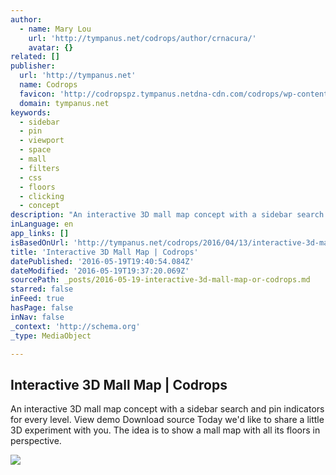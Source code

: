 ```yaml
---
author:
  - name: Mary Lou
    url: 'http://tympanus.net/codrops/author/crnacura/'
    avatar: {}
related: []
publisher:
  url: 'http://tympanus.net'
  name: Codrops
  favicon: 'http://codropspz.tympanus.netdna-cdn.com/codrops/wp-content/themes/codropstheme03/favicons/favicon.ico'
  domain: tympanus.net
keywords:
  - sidebar
  - pin
  - viewport
  - space
  - mall
  - filters
  - css
  - floors
  - clicking
  - concept
description: "An interactive 3D mall map concept with a sidebar search and pin indicators for every level. View demo Download source Today we'd like to share a little 3D experiment with you. The idea is to show a mall map with all its floors in perspective."
inLanguage: en
app_links: []
isBasedOnUrl: 'http://tympanus.net/codrops/2016/04/13/interactive-3d-mall-map/'
title: 'Interactive 3D Mall Map | Codrops'
datePublished: '2016-05-19T19:40:54.084Z'
dateModified: '2016-05-19T19:37:20.069Z'
sourcePath: _posts/2016-05-19-interactive-3d-mall-map-or-codrops.md
starred: false
inFeed: true
hasPage: false
inNav: false
_context: 'http://schema.org'
_type: MediaObject

---
```

<article style=""><h1>Interactive 3D Mall Map | Codrops</h1><p>An interactive 3D mall map concept with a sidebar search and pin indicators for every level. View demo Download source Today we'd like to share a little 3D experiment with you. The idea is to show a mall map with all its floors in perspective.</p><img src="http://codropspz.tympanus.netdna-cdn.com/codrops/wp-content/uploads/2016/04/InteractiveMallMap_01.png" /></article>